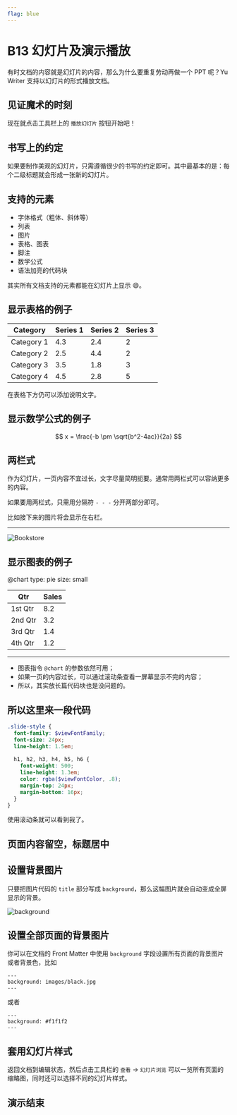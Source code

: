 ```yaml
---
flag: blue
---
```


# B13 幻灯片及演示播放

有时文档的内容就是幻灯片的内容，那么为什么要重复劳动再做一个 PPT 呢？Yu Writer 支持以幻灯片的形式播放文档。

## 见证魔术的时刻

现在就点击工具栏上的 `播放幻灯片` 按钮开始吧！

## 书写上的约定

如果要制作美观的幻灯片，只需遵循很少的书写的约定即可。其中最基本的是：每个二级标题就会形成一张新的幻灯片。

## 支持的元素

* 字体格式（粗体、斜体等）
* 列表
* 图片
* 表格、图表
* 脚注
* 数学公式
* 语法加亮的代码块

其实所有文档支持的元素都能在幻灯片上显示 😄。

## 显示表格的例子

| Category   | Series 1 | Series 2 | Series 3 |
| ---------  | -------- | -------- | -------- |
| Category 1 |      4.3 |      2.4 |        2 |
| Category 2 |      2.5 |      4.4 |        2 |
| Category 3 |      3.5 |      1.8 |        3 |
| Category 4 |      4.5 |      2.8 |        5 |

在表格下方仍可以添加说明文字。

## 显示数学公式的例子

$$
x = \frac{-b \pm \sqrt{b^2-4ac}}{2a}
$$

## 两栏式

作为幻灯片，一页内容不宜过长，文字尽量简明扼要。通常用两栏式可以容纳更多的内容。

如果要用两栏式，只需用分隔符 `- - -` 分开两部分即可。

比如接下来的图片将会显示在右栏。

- - -

![Bookstore](images/bookstore.jpg)

## 显示图表的例子

@chart
type: pie
size: small

| Qtr     | Sales |
| ------- | ----- |
| 1st Qtr |   8.2 |
| 2nd Qtr |   3.2 |
| 3rd Qtr |   1.4 |
| 4th Qtr |   1.2 |

- - -

* 图表指令 `@chart` 的参数依然可用；
* 如果一页的内容过长，可以通过滚动条查看一屏幕显示不完的内容；
* 所以，其实放长篇代码块也是没问题的。

## 所以这里来一段代码

```scss
.slide-style {
  font-family: $viewFontFamily;
  font-size: 24px;
  line-height: 1.5em;
  
  h1, h2, h3, h4, h5, h6 {
    font-weight: 500;
    line-height: 1.3em;
    color: rgba($viewFontColor, .8);
    margin-top: 24px;
    margin-bottom: 16px;
  }
}
```

使用滚动条就可以看到我了。

## 页面内容留空，标题居中

## 设置背景图片

只要把图片代码的 `title` 部分写成 `background`，那么这幅图片就会自动变成全屏显示的背景。

![background](images/desktop.jpg)

## 设置全部页面的背景图片

你可以在文档的 Front Matter 中使用 `background` 字段设置所有页面的背景图片或者背景色，比如

    ---
    background: images/black.jpg
    ---

或者

    ---
    background: #f1f1f2
    ---

## 套用幻灯片样式

返回文档到编辑状态，然后点击工具栏的 `查看` -> `幻灯片浏览` 可以一览所有页面的缩略图，同时还可以选择不同的幻灯片样式。

## 演示结束